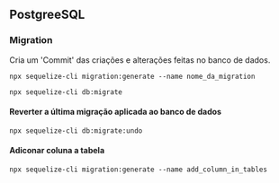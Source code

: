 ## PostgreeSQL

### Migration

Cria um 'Commit' das criações e alterações feitas no banco de dados.

```
npx sequelize-cli migration:generate --name nome_da_migration

npx sequelize-cli db:migrate
```

#### Reverter a última migração aplicada ao banco de dados

```
npx sequelize-cli db:migrate:undo
```

#### Adiconar coluna a tabela

```
npx sequelize-cli migration:generate --name add_column_in_tables
```
